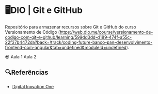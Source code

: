 
# 🖥DIO | Git e GitHub

Repositório para armazenar recursos sobre Git e GitHub do curso Versionamento de Código (https://web.dio.me/course/versionamento-de-codigo-com-git-e-github/learning/599dd3dd-d189-474f-a55c-22f37b4472da?back=/track/coding-future-banco-pan-desenvolvimento-frontend-com-angular&tab=undefined&moduleId=undefined).

😎
Aula 1
Aula 2

## 🔍Referências
- [Digital Inovation One]()
